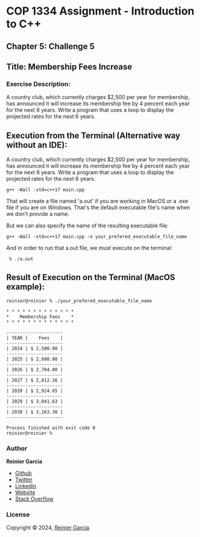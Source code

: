# COP 1334 Assignment - Introduction to C++

## Chapter 5: Challenge 5

## Title: Membership Fees Increase

### Exercise Description:

A country club, which currently charges $2,500 per year for membership, has announced it will increase its membership fee by 4 percent each year for the next 6 years. Write a program that uses a loop to display the projected rates for the next 6 years.

## Execution from the Terminal (Alternative way without an IDE):

A country club, which currently charges $2,500 per year for membership, has announced it will increase its membership fee by 4 percent each year for the next 6 years. Write a program that uses a loop to display the projected rates for the next 6 years.

```terminal
g++ -Wall -std=c++17 main.cpp
```

That will create a file named 'a.out' if you are working in MacOS or a .exe file if you are on Windows. That's the default executable file's name when we don't provide a name.

But we can also specify the name of the resulting executable file:

```terminal
g++ -Wall -std=c++17 main.cpp -o your_prefered_executable_file_name
```

And in order to run that a.out file, we must execute on the terminal:

```terminal
 % ./a.out
```

## Result of Execution on the Terminal (MacOS example):

```terminal
reinier@reinier % ./your_prefered_executable_file_name

* * * * * * * * * * * * *
*    Membership Fees    *
* * * * * * * * * * * * *

---------------------
| YEAR |    Fees    |
---------------------
| 2024 | $ 2,500.00 |
---------------------
| 2025 | $ 2,600.00 |
---------------------
| 2026 | $ 2,704.00 |
---------------------
| 2027 | $ 2,812.16 |
---------------------
| 2028 | $ 2,924.65 |
---------------------
| 2029 | $ 3,041.63 |
---------------------
| 2030 | $ 3,163.30 |
---------------------

Process finished with exit code 0
reinier@reinier % 
```

### Author

**Reinier Garcia**

* [Github](https://github.com/reymillenium)
* [Twitter](https://twitter.com/ReinierGarciaR)
* [Linkedin](https://www.linkedin.com/in/reiniergarcia/)
* [Website](https://www.reiniergarcia.dev/)
* [Stack Overflow](https://stackoverflow.com/users/9616949/reinier-garcia)

### License

Copyright © 2024, [Reinier Garcia](https://github.com/reymillenium).


